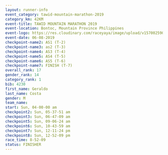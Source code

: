 ```yaml
---
layout: runner-info 
event_category: tawid-mountain-marathon-2019 
category_km: 42KM 
event-title: TAWID MOUNTAIN MARATHON 2019 
event-location: Bontoc, Mountain Province Philippines 
event-logo: https://res.cloudinary.com/raceyaya/image/upload/v1570025905/logo/tawid-mountain_shpquo.png 
event-date: 06-08-2019 
checkpoint-name2: AS1 (T-2) 
checkpoint-name3: as2 (T-3) 
checkpoint-name4: AS3 (T-4) 
checkpoint-name5: AS4 (T-5) 
checkpoint-name6: AS5 (T-6) 
checkpoint-name7: FINISH (T-7) 
overall_rank: 17
gender_rank: 14
category_rank: 1
bib: 4230
first_name: Geraldo
last_name: Costa
gender: M
team_name: 
start: Sun, 04-00-00 am
checkpoint2: Sun, 05-37-51 am
checkpoint3: Sun, 06-47-09 am
checkpoint5: Sun, 09-06-24 am
checkpoint6: Sun, 10-43-59 am
checkpoint7: Sun, 12-11-24 pm
checkpoint8: Sun, 12-52-09 pm
race_time: 8-52-09
status: FINISHER
---
```

